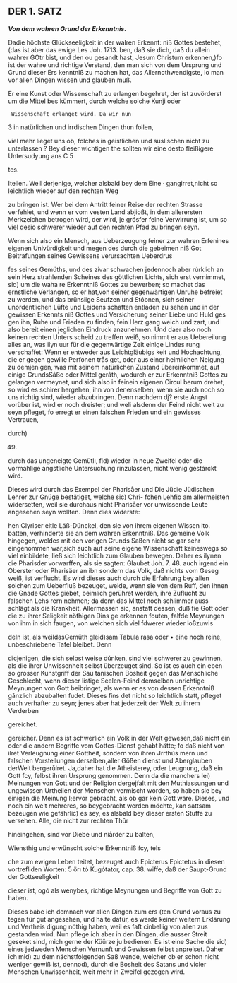 <!-- Seite 41, content-0061.xml -->


DER 1. SATZ
-----------


***Von dem wahren Grund der Erkenntnis.***

Dadie höchste Glückseeligkeit in der
walren Erkennt: niß Gottes bestehet, (das ist aber das ewige Les Joh. 1713.
ben, daß sie dich, daß du allein wahrer GOtr bist, und den ou gesandt hast,
Jesum Christum erkennen,)fo ist der wahre und richtige Verstand, den man
sich von dem Ursprung und Grund dieser Ers kenntniß zu machen hat, das
Allernothwendigste, lo man vor allen Dingen wissen und glauben muß.

Er eine Kunst oder Wissenschaft zu erlangen
  begehret, der ist zuvörderst um die Mittel bes
  kümmert, durch welche solche Kunji oder

     Wissenschaft erlanget wird. Da wir nun
3 in natürlichen und irrdischen Dingen thun follen,

viel mehr lieget uns ob, folches in geistlichen und suslischen nicht zu
unterlassen ? Bey dieser wichtigen the sollten wir eine desto fleißigere
Untersudyung ans C 5

<!-- Seite 42 -->

tes.

Itellen. Weil derjenige, welcher alsbald bey dem Eine · gangirret,nicht
so leichtlich wieder auf den rechten Weg

zu bringen ist. Wer bei dem Antritt feiner Reise der rechten Strasse
verfehlet, und wenn er vom vesten Land abjioßt, in dem allerersten
Merkzeichen betrogen wird, der wird, je grósfer feine Verwirrung ist, um
so viel desio schwerer wieder auf den rechten Pfad zu bringen seyn.

Wenn sich also ein Mensch, aus Ueberzeugung feiner zur wahren Erfenines
eigenen Univürdigkeit und megen des durch die gebeimen niß Got Beitrafungen
seines Gewissens verursachten Ueberdrus

fes seines Gemüths, und des zivar schwachen jedennoch aber rúrklich an
sein Herz strahlenden Scheines des göttlichen Lichts, sich erst vernimmet,
sid) um die waha re Erkenntniß Gottes zu bewerben; so machet das
ernstliche Verlangen, so er hat,von seiner gegenwärtigen Unruhe befreiet
zu werden, und das brünsiige Seufzen und Stóbnen, sich seiner
unordentlichen Lüfte und Leidens schaften entladen zu sehen und in der
gewissen Erkennts niß Gottes und Versicherung seiner Liebe und Huld
ges gen ihn, Ruhe und Frieden zu finden, fein Herz gang weich und zart,
und also bereit einen jeglichen Eindruck anzunehmen. Und daer also noch
keinen rechten Unters scheid zu treffen weiß, so nimmt er aus Uebereilung
alles an, was ilyn uur für die gegenwärtige Zeit einige Lindes rung
verschaffet: Wenn er entweder aus Leichtgläubigs keit und Hochachtung,
die er gegen gewille Perfonen trås get, oder aus einer heimlichen Neigung
zu demjenigen, was mit seinem natürlichen Zustand übereinkommet, auf
einige GrundsSåße oder Mittel geråth, wodurch er zur Erkenntniß Gottes
zu gelangen vermeynet, und sich also in feinein eigenen Circul berum
drehet, so wird es schirer hergehen, ihn von denenselben, wenn sie auch
noch so uns richtig sind, wieder abzubringen. Denn nachdem dį? erste
Angst vorüber ist, wird er noch dreister; und weli alsdenn der Feind
nicht weit zu seyn pfleget, fo erregt er einen falschen Frieden und ein
gewisses Vertrauen,

durch)

49.

<!-- Seite 43 -->

durch das ungeneigte Gemütlı, fid) wieder in neue Zweifel oder die
vormahlige ángstliche Untersuchung rinzulassen, nicht wenig gestárckt
wird.

Dieses wird durch das Exempel der Pharisåer und Die Jüdie Jüdischen
Lehrer zur Gnúge bestätiget, welche sic) Chri- fchen Lehfio am
allermeisten widersetten, weil sie durchaus nicht Pharisåer vor
unwissende Leute angesehen seyn wollten. Denn dies widerste:

hen Clyriser eitle Läß-Dúnckel, den sie von ihrem eigenen Wissen ito.
batten, verhinderte sie an dem wahren Erkenntniß. Das gemeine Volk
hingegen, weldes mit den vorigen Grunds Saßen nicht so gar sehr
eingenommen war,sich auch auf seine eigene Wissenschaft keineswegs so
viel einbildete, ließ sich leichtlich zum Glauben bewegen. Daher
es ilynen die Pharisder vorwarffen, als sie sagten: Glaubet Joh. 7. 48.
auch irgend ein Oberster oder Pharisäer an ibn sondern das Volk, daß
nichts vom Geseg weiß, ist verflucht. Es wird dieses auch durch die
Erfahrung bey allen solchen zum Ueberfluß bezeuget, welde, wenn sie
von dem Ruff, den ihnen die Gnade Gottes giebet, beimlich gerühret
werden, ihre Zuflucht zu falschen Lehs rern nehmen; da denn das Mittel
noch schlimmer auss schlägt als die Krankheit. Allermassen sic, anstatt
dessen, duß fie Gott oder die zu ihrer Seligkeit nöthigen Dins ge
erkennen fouten, falfde Meynungen von ihm in sich faugen, von welchen
sich viel fdwerer wieder loßzuwis

deln ist, als weildasGemüth gleid)sam Tabula rasa oder • eine noch
reine, unbeschriebene Tafel bleibet. Denn

dicjenigen, die sich selbst weise dúnken, sind viel schwerer zu gewinnen,
als die ihrer Unwissenheit selbst überzeuget sind. So ist es auch ein
eben so grosser Kunstgriff der Sau tanischen Bosheit gegen das Menschliche
Geschlecht, wenn dieser listige Seelen-Feind demselben unrichtige
Meynungen von Gott beibringet, als wenn er es von dessen Erkenntniß
gånzlich abzubalten fudet. Dieses fins det nicht so leichtlich statt,
pfleget auch verhafter zu seyn; jenes aber hat jederzeit der Welt zu
ihrem Verderben

gereichet.


<!-- Seite 44 -->

gereicher. Denn es ist schwerlich ein Volk in der Welt gewesen,daß nicht
ein oder die andern Begriffe vom Gottes-Dienst gehabt hätte; fo daß
nicht von ilret Verleugnung einer Gottheit, sondern von ihren Jrrthús
mern und falschen Vorstellungen derselben,aller Gößen dienst und
Aberglauben derWelt bergerůlret. Ja,daher hat die Atheisterey, oder
Leugnung, daß ein Gott fcy, felbst ihren Ursprung genommen. Denn da
die manchers lei) Meinungen von Gott und der Religion dergejfalt mit
den Muthiassungen und ungewissen Urtheilen der Menschen vermischt
worden, so haben sie bey einigen die Meinung l;ervor gebracht, als ob
gar kein Gott wäre. Dieses, und noch ein weit mehreres, so beygebracht
werden möchte, kan sattsam bezeugen wie gefährlic) es sey, es alsbald
bey dieser ersten Stuffe zu versehen. Alle, die nicht zur rechten Thůr

hineingehen, sind vor Diebe und niårder zu balten,

Wiensthig und erwünscht solche Erkenntniß fcy, tels

che zum ewigen Leben teitet, bezeuget auch Epicterus Epictetus in diesen
vortrefliden Worten: 5 örı tó Kugótator, cap. 38. wiffe, daß der
Saupt-Grund der Gottseeligkeit

dieser ist, ogó als wenybes, richtige Meynungen und Begriffe von Gott
zu haben.

Dieses babe ich demnach vor allen Dingen zum ers (ten Grund voraus
zu tegen für gut angesehen, und halte dafür, es werde keiner weitern
Erklärung und Vertheis digung nöthig haben, weil es faft cinbellig von
allen zus gestanden wird. Nun pflege ich aber in den Dingen, die ausser
Streit geseket sind, mich gerne der Küürze ju bedienen. Es ist eine
Sache die sid) eines jedweden Menschen Vernunft und Gewissen felbst
anpreiset. Daher ich mid) zu dem nächstfolgenden Saß wende, welcher ob
er schon nicht weniger gewiß ist, dennod), durch die Bosheit des Satans
und vicler Menschen Unwissenheit, weit mehr in Zweifel gezogen wird.
